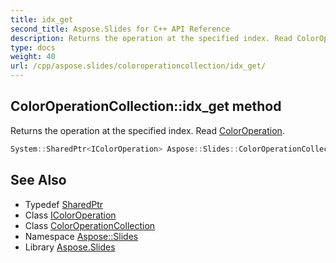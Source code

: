 ```yaml
---
title: idx_get
second_title: Aspose.Slides for C++ API Reference
description: Returns the operation at the specified index. Read ColorOperation.
type: docs
weight: 40
url: /cpp/aspose.slides/coloroperationcollection/idx_get/
---
```

## ColorOperationCollection::idx_get method


Returns the operation at the specified index. Read [ColorOperation](../../coloroperation/).

```cpp
System::SharedPtr<IColorOperation> Aspose::Slides::ColorOperationCollection::idx_get(int32_t index) override
```

## See Also

* Typedef [SharedPtr](../../../system/sharedptr/)
* Class [IColorOperation](../../icoloroperation/)
* Class [ColorOperationCollection](../)
* Namespace [Aspose::Slides](../../)
* Library [Aspose.Slides](../../../)
